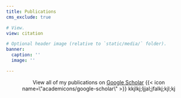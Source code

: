 ```yaml
---
title: Publications
cms_exclude: true

# View.
view: citation

# Optional header image (relative to `static/media/` folder).
banner:
  caption: ''
  image: ''

---
```

<div style='text-align: center;'>
View all of my publications on <a href='https://scholar.google.com/citations?user=RhThiI8AAAAJ&hl=en' style='text-decoration: underline;'>Google Scholar</a> {{< icon name=\"academicons/google-scholar\" >}}              kkjlkj;ljjal;jfalkj;kjl;kj
</div>